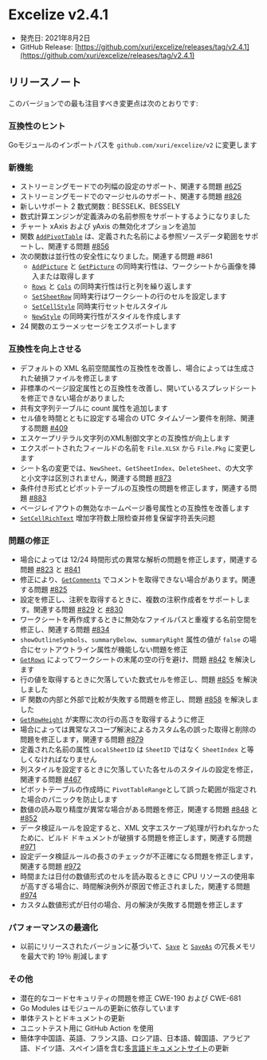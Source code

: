 # Excelize v2.4.1

* 発売日: 2021年8月2日
* GitHub Release: [https://github.com/xuri/excelize/releases/tag/v2.4.1](https://github.com/xuri/excelize/releases/tag/v2.4.1)

## リリースノート

このバージョンでの最も注目すべき変更点は次のとおりです:

### 互換性のヒント

Goモジュールのインポートパスを `github.com/xuri/excelize/v2` に変更します

### 新機能

* ストリーミングモードでの列幅の設定のサポート、関連する問題 [#625](https://github.com/xuri/excelize/issues/625)
* ストリーミングモードでのマージセルのサポート、関連する問題 [#826](https://github.com/xuri/excelize/issues/826)
* 新しいサポート 2 数式関数：BESSELK、BESSELY
* 数式計算エンジンが定義済みの名前参照をサポートするようになりました
* チャート xAxis および yAxis の無効化オプションを追加
* 関数 [`AddPivotTable`](https://pkg.go.dev/github.com/xuri/excelize/v2@v2.4.1#File.AddPivotTable) は、定義された名前による参照ソースデータ範囲をサポートし、関連する問題 [#856](https://github.com/xuri/excelize/issues/856)
* 次の関数は並行性の安全性になりました。関連する問題 #861
  * [`AddPicture`](https://pkg.go.dev/github.com/xuri/excelize/v2@v2.4.1#File.AddPicture) と [`GetPicture`](https://pkg.go.dev/github.com/xuri/excelize/v2@v2.4.1#File.GetPicture) の同時実行性は、ワークシートから画像を挿入または取得します
  * [`Rows`](https://pkg.go.dev/github.com/xuri/excelize/v2@v2.4.1#File.Rows) と [`Cols`](https://pkg.go.dev/github.com/xuri/excelize/v2@v2.4.1#File.Cols) の同時実行性は行と列を繰り返します
  * [`SetSheetRow`](https://pkg.go.dev/github.com/xuri/excelize/v2@v2.4.1#File.SetSheetRow) 同時実行はワークシートの行のセルを設定します
  * [`SetCellStyle`](https://pkg.go.dev/github.com/xuri/excelize/v2@v2.4.1#File.SetCellStyle) 同時実行セットセルスタイル
  * [`NewStyle`](https://pkg.go.dev/github.com/xuri/excelize/v2@v2.4.1#File.NewStyle) の同時実行性がスタイルを作成します
* 24 関数のエラーメッセージをエクスポートします

### 互換性を向上させる

* デフォルトの XML 名前空間属性の互換性を改善し、場合によっては生成された破損ファイルを修正します
* 非標準のページ設定属性との互換性を改善し、開いているスプレッドシートを修正できない場合がありました
* 共有文字列テーブルに count 属性を追加します
* セル値を時間とともに設定する場合の UTC タイムゾーン要件を削除、関連する問題 [#409](https://github.com/xuri/excelize/issues/409)
* エスケープリテラル文字列のXML制御文字との互換性が向上します
* エクスポートされたフィールドの名前を `File.XLSX` から `File.Pkg` に変更します
* シート名の変更では、`NewSheet`、`GetSheetIndex`、`DeleteSheet`、の大文字と小文字は区別されません，関連する問題 [#873](https://github.com/xuri/excelize/issues/873)
* 条件付き形式とピボットテーブルの互換性の問題を修正します，関連する問題 [#883](https://github.com/xuri/excelize/issues/883)
* ページレイアウトの無効なホームページ番号属性との互換性を改善します
* [`SetCellRichText`](https://pkg.go.dev/github.com/xuri/excelize/v2@v2.4.1#File.SetCellRichText) 增加字符数上限检查并修复保留字符丢失问题

### 問題の修正

* 場合によっては 12/24 時間形式の異常な解析の問題を修正します，関連する問題 [#823](https://github.com/xuri/excelize/issues/823) と [#841](https://github.com/xuri/excelize/issues/841)
* 修正により、[`GetComments`](https://pkg.go.dev/github.com/xuri/excelize/v2@v2.4.1#File.GetComments) でコメントを取得できない場合があります。関連する問題 [#825](https://github.com/xuri/excelize/issues/825)
* 設定を修正し、注釈を取得するときに、複数の注釈作成者をサポートします。関連する問題 [#829](https://github.com/xuri/excelize/issues/829) と [#830](https://github.com/xuri/excelize/issues/830)
* ワークシートを再作成するときに無効なファイルパスと重複する名前空間を修正し、関連する問題 [#834](https://github.com/xuri/excelize/issues/834)
* `showOutlineSymbols`、`summaryBelow`、`summaryRight` 属性の値が `false` の場合にセットアウトライン属性が機能しない問題を修正
* [`GetRows`](https://pkg.go.dev/github.com/xuri/excelize/v2@v2.4.1#File.GetRows) によってワークシートの末尾の空の行を避け、問題 [#842](https://github.com/xuri/excelize/issues/842) を解決します
* 行の値を取得するときに欠落していた数式セルを修正し、問題 [#855](https://github.com/xuri/excelize/issues/855) を解決しました
* IF 関数の内部と外部で比較が失敗する問題を修正し、問題 [#858](https://github.com/xuri/excelize/issues/858) を解決しました
* [`GetRowHeight`](https://pkg.go.dev/github.com/xuri/excelize/v2@v2.4.1#File.GetRowHeight) が実際に次の行の高さを取得するように修正
* 場合によっては異常なスコープ解決によるカスタム名の誤った取得と削除の問題を修正します，関連する問題 [#879](https://github.com/xuri/excelize/issues/879)
* 定義された名前の属性 `LocalSheetID` は `SheetID` ではなく `SheetIndex` と等しくなければなりません
* 列スタイルを設定するときに欠落していた各セルのスタイルの設定を修正，関連する問題 [#467](https://github.com/xuri/excelize/issues/467)
* ピボットテーブルの作成時に `PivotTableRange`として誤った範囲が指定された場合のパニックを防止します
* 数値の読み取り精度が異常な場合がある問題を修正，関連する問題 [#848](https://github.com/xuri/excelize/issues/848) と [#852](https://github.com/xuri/excelize/issues/852)
* データ検証ルールを設定すると、XML 文字エスケープ処理が行われなかったために、ビルド ドキュメントが破損する問題を修正します，関連する問題 [#971](https://github.com/xuri/excelize/issues/971)
* 設定データ検証ルールの長さのチェックが不正確になる問題を修正します，関連する問題 [#972](https://github.com/xuri/excelize/issues/972)
* 時間または日付の数値形式のセルを読み取るときに CPU リソースの使用率が高すぎる場合に、時間解決例外が原因で修正されました，関連する問題 [#974](https://github.com/xuri/excelize/issues/974)
* カスタム数値形式が日付の場合、月の解決が失敗する問題を修正します

### パフォーマンスの最適化

* 以前にリリースされたバージョンに基づいて、[`Save`](https://pkg.go.dev/github.com/xuri/excelize/v2@v2.4.1#File.Save) と [`SaveAs`](https://pkg.go.dev/github.com/xuri/excelize/v2@v2.4.1#File.SaveAs) の冗長メモリを最大で約 19％ 削減します

### その他

* 潜在的なコードセキュリティの問題を修正 CWE-190 および CWE-681
* Go Modules はモジュールの更新に依存しています
* 単体テストとドキュメントの更新
* ユニットテスト用に GitHub Action を使用
* 簡体字中国語、英語、フランス語、ロシア語、日本語、韓国語、アラビア語、ドイツ語、スペイン語を含む[多言語ドキュメントサイト](https://xuri.me/excelize)の更新
